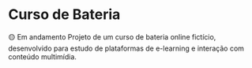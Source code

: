 # Curso de Bateria

🟡 Em andamento
Projeto de um curso de bateria online fictício, desenvolvido para estudo de plataformas de e-learning e interação com conteúdo multimídia.